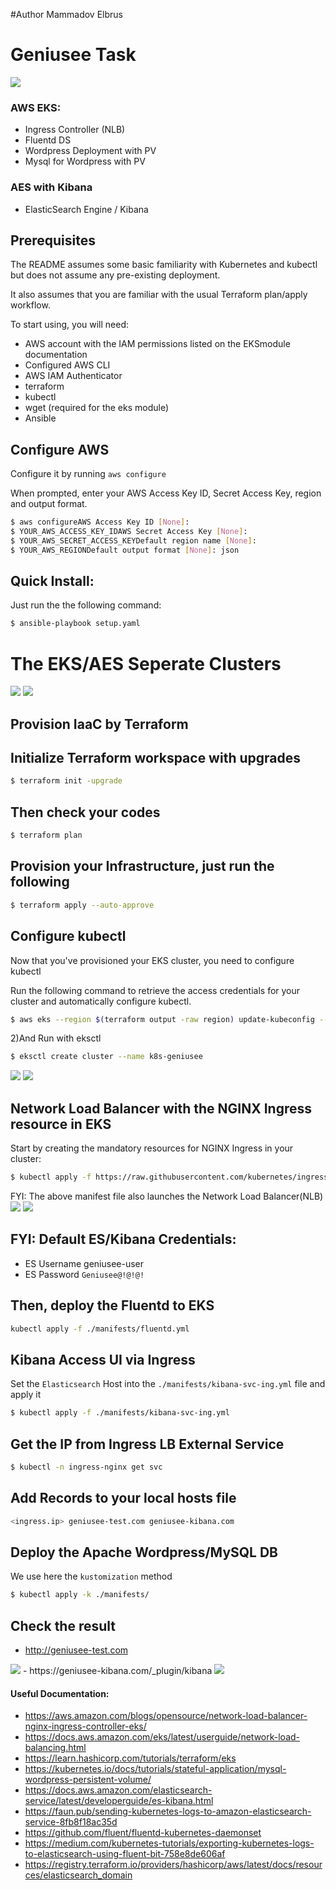 #Author Mammadov Elbrus
# Geniusee Task 
<img src="https://st6.io/static/bb64db70072ae149e0867b7c02d44d5d/0abdd/terraform-and-aws.png">

### AWS EKS:
- Ingress Controller (NLB)
- Fluentd DS
- Wordpress Deployment with PV
- Mysql for Wordpress with PV
### AES with Kibana
- ElasticSearch Engine / Kibana

## Prerequisites
The README assumes some basic familiarity with Kubernetes and kubectl but does not assume any pre-existing deployment.

It also assumes that you are familiar with the usual Terraform plan/apply workflow.

To start using, you will need:

- AWS account with the IAM permissions listed on the EKSmodule documentation
- Configured AWS CLI
- AWS IAM Authenticator
- terraform
- kubectl
- wget (required for the eks module)
- Ansible

## Configure AWS
Configure it by running `aws configure`

When prompted, enter your AWS Access Key ID, Secret Access Key, region and output format.
```bash
$ aws configureAWS Access Key ID [None]:
$ YOUR_AWS_ACCESS_KEY_IDAWS Secret Access Key [None]: 
$ YOUR_AWS_SECRET_ACCESS_KEYDefault region name [None]: 
$ YOUR_AWS_REGIONDefault output format [None]: json
```
## Quick Install:
Just run the the following command:
```bash
$ ansible-playbook setup.yaml
```
# The EKS/AES Seperate Clusters
<img src="https://www.alfresco.com/sites/www.alfresco.com/files/2018/Nov/amazoneks_twitter.jpg?_buster=CFwpRD-B">
<img src="https://squadex.com/wp-content/uploads/2017/11/amazon-elasticsearch-service@2x.png">

## Provision IaaC by Terraform
## Initialize Terraform workspace with upgrades
```bash
$ terraform init -upgrade
```
## Then check your codes
```bash
$ terraform plan
```
## Provision your Infrastructure, just run the following
```bash
$ terraform apply --auto-approve
```
## Configure kubectl
Now that you've provisioned your EKS cluster, you need to configure kubectl

Run the following command to retrieve the access credentials for your cluster and automatically configure kubectl.
```bash
$ aws eks --region $(terraform output -raw region) update-kubeconfig --name $(terraform output -raw cluster_name)
```
2)And Run with eksctl
```bash
$ eksctl create cluster --name k8s-geniusee
```
<img src="./images/kubeconfig.PNG">
<img src="./images/get-nodes.PNG">

## Network Load Balancer with the NGINX Ingress resource in EKS
Start by creating the mandatory resources for NGINX Ingress in your cluster:
```bash
$ kubectl apply -f https://raw.githubusercontent.com/kubernetes/ingress-nginx/controller-0.32.0/deploy/static/provider/aws/deploy.yaml
```
FYI: The above manifest file also launches the Network Load Balancer(NLB)
<img src="./images/NLB.PNG">
<img src="./images/task2.PNG">
## FYI: Default ES/Kibana Credentials:
- ES Username geniusee-user
- ES Password `Geniusee@!@!@!`

## Then, deploy the Fluentd to EKS
```bash
kubectl apply -f ./manifests/fluentd.yml
```

## Kibana Access UI via Ingress
Set the `Elasticsearch` Host into the `./manifests/kibana-svc-ing.yml` file and apply it
```bash
$ kubectl apply -f ./manifests/kibana-svc-ing.yml
```
## Get the IP from Ingress LB External Service
```bash
$ kubectl -n ingress-nginx get svc
```

## Add Records to your local hosts file
```bash
<ingress.ip> geniusee-test.com geniusee-kibana.com
```
## Deploy the Apache Wordpress/MySQL DB
We use here the `kustomization` method
```bash
$ kubectl apply -k ./manifests/
```
## Check the result
- http://geniusee-test.com
<img src="./images/wordpress_ui.PNG">
- https://geniusee-kibana.com/_plugin/kibana
<img src="./images/kibana_ui.PNG">




#### Useful Documentation:

- https://aws.amazon.com/blogs/opensource/network-load-balancer-nginx-ingress-controller-eks/
- https://docs.aws.amazon.com/eks/latest/userguide/network-load-balancing.html
- https://learn.hashicorp.com/tutorials/terraform/eks
- https://kubernetes.io/docs/tutorials/stateful-application/mysql-wordpress-persistent-volume/
- https://docs.aws.amazon.com/elasticsearch-service/latest/developerguide/es-kibana.html
- https://faun.pub/sending-kubernetes-logs-to-amazon-elasticsearch-service-8fb8f18ac35d
- https://github.com/fluent/fluentd-kubernetes-daemonset
- https://medium.com/kubernetes-tutorials/exporting-kubernetes-logs-to-elasticsearch-using-fluent-bit-758e8de606af
- https://registry.terraform.io/providers/hashicorp/aws/latest/docs/resources/elasticsearch_domain